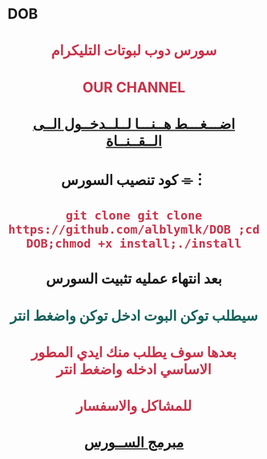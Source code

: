 
# DOB

# <p align="center" style="color:#cb3349" >سورس دوب لبوتات التليكرام 

# <p align="center" style="color:#cb3349" > OUR CHANNEL 

# <p align="center" style="color:#cb3349" > [اضـــغـــط هــنـــا لــلــدخــول الــى الــقــنــاة](https://telegram.me/DOB_G) <br>

# <p align="center"> كود تنصيب السورس ⌯︙

 # <p align="center" style="color:#cb3349" > ``git clone git clone https://github.com/alblymlk/DOB ;cd DOB;chmod +x install;./install``

# <p align="center"> بعد انتهاء عمليه تثبيت السورس 

# <p align="center" style="color: #14635c;" >سيطلب توكن البوت ادخل توكن واضغط انتر 

 

# <p align="center" style="color:#cb3349" > بعدها سوف يطلب منك ايدي المطور الاساسي ادخله واضغط انتر 

# <p align="center" style="color:#cb3349" >  للمشاكل والاسفسار 

  

# <p align="center" style="color:#cb3349" > [مبرمج الســورس](https://telegram.me/GG1_R) <br>

  

  


